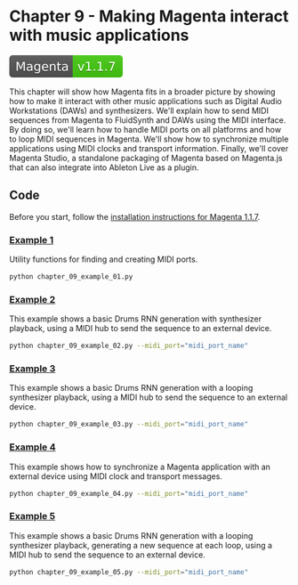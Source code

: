 # Chapter 9 - Making Magenta interact with music applications

[![Magenta Version 1.1.7](../docs/magenta-v1.1.7-badge.svg)](https://github.com/magenta/magenta/releases/tag/1.1.7)

This chapter will show how Magenta fits in a broader picture by showing how to make it interact with other music applications such as Digital Audio Workstations (DAWs) and synthesizers. We'll explain how to send MIDI sequences from Magenta to FluidSynth and DAWs using the MIDI interface. By doing so, we'll learn how to handle MIDI ports on all platforms and how to loop MIDI sequences in Magenta. We'll show how to synchronize multiple applications using MIDI clocks and transport information. Finally, we'll cover Magenta Studio, a standalone packaging of Magenta based on Magenta.js that can also integrate into Ableton Live as a plugin.

## Code

Before you start, follow the [installation instructions for Magenta 1.1.7](https://github.com/PacktPublishing/hands-on-music-generation-with-magenta/tree/master/Chapter01#installing-magenta).

### [Example 1](chapter_09_example_01.py)

Utility functions for finding and creating MIDI ports.

```bash
python chapter_09_example_01.py
```

### [Example 2](chapter_09_example_02.py)

This example shows a basic Drums RNN generation with synthesizer playback, using a MIDI hub to send the sequence to an external device.

```bash
python chapter_09_example_02.py --midi_port="midi_port_name"
```

### [Example 3](chapter_09_example_03.py)

This example shows a basic Drums RNN generation with a looping synthesizer playback, using a MIDI hub to send the sequence to an external device.

```bash
python chapter_09_example_03.py --midi_port="midi_port_name"
```

### [Example 4](chapter_09_example_04.py)

This example shows how to synchronize a Magenta application with an external device using MIDI clock and transport messages.

```bash
python chapter_09_example_04.py --midi_port="midi_port_name"
```

### [Example 5](chapter_09_example_05.py)

This example shows a basic Drums RNN generation with a looping synthesizer playback, generating a new sequence at each loop, using a MIDI hub to send the sequence to an external device.

```bash
python chapter_09_example_05.py --midi_port="midi_port_name"
```
